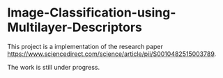 # Image-Classification-using-Multilayer-Descriptors

This project is a implementation of the research paper https://www.sciencedirect.com/science/article/pii/S0010482515003789. 

The work is still under progress.
